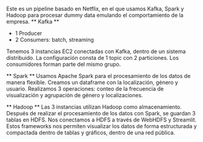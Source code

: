 Este es un pipeline basado en Netflix, en el que usamos Kafka, Spark y Hadoop para procesar dummy data emulando el comportamiento de la empresa.
** Kafka **
- 1 Producer
- 2 Consumers: batch, streaming

Tenemos 3 instancias EC2 conectadas con Kafka, dentro de un sistema distribuido.
La configuración consta de 1 topic con 2 particiones. Los consumidores forman parte del mismo grupo.

** Spark **
Usamos Apache Spark para el procesamiento de los datos de manera flexible.
Creamos un dataframe con la localización, género y usuario.
Realizamos 3 operaciones: conteo de la frecuencia de visualización y agrupación de género y localizaciones.

** Hadoop **
Las 3 instancias utilizan Hadoop como almacenamiento. 
Después de realizar el procesamiento  de los datos con Spark, se guardan 3 tablas en HDFS.
Nos conectamos a HDFS a través de WebHDFS y Streamlit. Estos frameworks nos permiten visualizar los datos de forma estructurada y compactada dentro de tablas y gráficos, dentro de una red pública.
